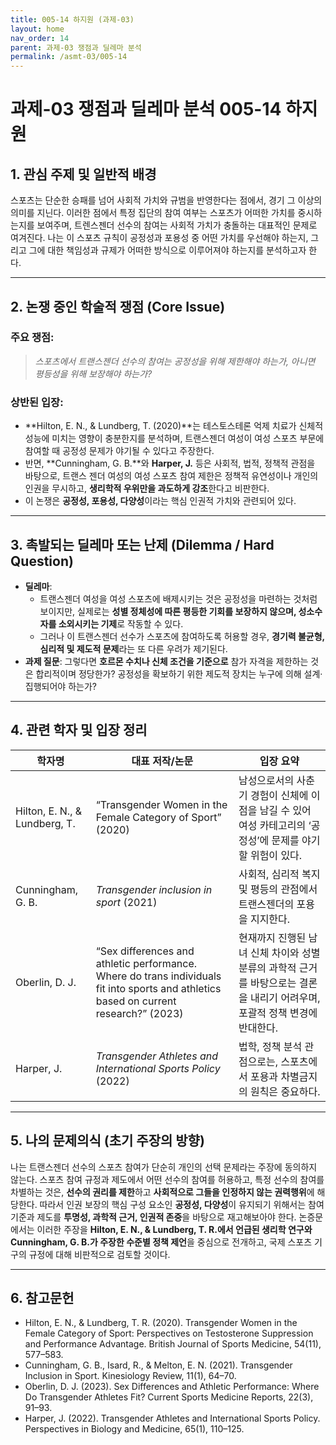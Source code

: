 ```yaml
---
title: 005-14 하지원 (과제-03)
layout: home
nav_order: 14
parent: 과제-03 쟁점과 딜레마 분석
permalink: /asmt-03/005-14
---
```


# 과제-03 쟁점과 딜레마 분석 005-14 하지원 

## 1. 관심 주제 및 일반적 배경

스포츠는 단순한 승패를 넘어 사회적 가치와 규범을 반영한다는 점에서, 경기 그 이상의 의미를 지닌다. 이러한 점에서 특정 집단의 참여 여부는 스포츠가 어떠한 가치를 중시하는지를 보여주며, 트렌스젠더 선수의 참여는 사회적 가치가 충돌하는 대표적인 문제로 여겨진다. 나는 이 스포츠 규칙이 공정성과 포용성 중 어떤 가치를 우선해야 하는지, 그리고 그에 대한 책임성과 규제가 어떠한 방식으로 이루어져야 하는지를 분석하고자 한다.

---

## 2. 논쟁 중인 학술적 쟁점 (Core Issue)

### 주요 쟁점:  

> *스포츠에서 트랜스젠더 선수의 참여는 공정성을 위해 제한해야 하는가, 아니면 평등성을 위해 보장해야 하는가?*

### 상반된 입장:
- **Hilton, E. N., & Lundberg, T. (2020)**는 테스토스테론 억제 치료가 신체적 성능에 미치는 영향이 충분한지를 분석하며, 트랜스젠더 여성이 여성 스포츠 부문에 참여할 때 공정성 문제가 야기될 수 있다고 주장한다.
- 반면, **Cunningham, G. B.**와 **Harper, J.** 등은 사회적, 법적, 정책적 관점을 바탕으로, 트랜스 젠더 여성의 여성 스포츠 참여 제한은 정책적 유연성이나 개인의 인권을 무시하고, **생리학적 우위만을 과도하게 강조**한다고 비판한다.
- 이 논쟁은 **공정성, 포용성, 다양성**이라는 핵심 인권적 가치와 관련되어 있다.

---

## 3. 촉발되는 딜레마 또는 난제 (Dilemma / Hard Question)

- **딜레마**: 
  - 트랜스젠더 여성을 여성 스포츠에 배제시키는 것은 공정성을 마련하는 것처럼 보이지만, 실제로는 **성별 정체성에 따른 평등한 기회를 보장하지 않으며, 성소수자를 소외시키는 기제**로 작동할 수 있다.  
  - 그러나 이 트랜스젠더 선수가 스포츠에 참여하도록 허용할 경우, **경기력 불균형, 심리적 및 제도적 문제**라는 또 다른 우려가 제기된다.
- **과제 질문**: 그렇다면 **호르몬 수치나 신체 조건을 기준으로** 참가 자격을 제한하는 것은 합리적이며 정당한가? 공정성을 확보하기 위한 제도적 장치는 누구에 의해 설계·집행되어야 하는가?

---

## 4. 관련 학자 및 입장 정리

| 학자명             | 대표 저작/논문                                   | 입장 요약 |
|--------------------|---------------------------------------------------|-----------|
| Hilton, E. N., & Lundberg, T.   | “Transgender Women in the Female Category of Sport” (2020)                          | 남성으로서의 사춘기 경험이 신체에 이점을 남길 수 있어 여성 카테고리의 ‘공정성’에 문제를 야기할 위험이 있다. |
| Cunningham, G. B.    | *Transgender inclusion in sport* (2021)                                | 사회적, 심리적 복지 및 평등의 관점에서 트랜스젠더의 포용을 지지한다. |
| Oberlin, D. J.     | “Sex differences and athletic performance. Where do trans individuals fit into sports and athletics based on current research?” (2023) | 현재까지 진행된 남녀 신체 차이와 성별 분류의 과학적 근거를 바탕으로는 결론을 내리기 어려우며, 포괄적 정책 변경에 반대한다. |
| Harper, J.       | *Transgender Athletes and International Sports Policy* (2022)                   | 법학, 정책 분석 관점으로는, 스포츠에서 포용과 차별금지의 원칙은 중요하다. |

---

## 5. 나의 문제의식 (초기 주장의 방향)

나는 트랜스젠더 선수의 스포츠 참여가 단순히 개인의 선택 문제라는 주장에 동의하지 않는다. 스포츠 참여 규정과 제도에서 어떤 선수의 참여를 허용하고, 특정 선수의 참여를 차별하는 것은, **선수의 권리를 제한**하고 **사회적으로 그들을 인정하지 않는 권력행위**에 해당한다. 따라서 인권 보장의 핵심 구성 요소인 **공정성, 다양성**이 유지되기 위해서는 참여기준과 제도를 **투명성, 과학적 근거, 인권적 존중**을 바탕으로 재고해보아야 한다. 논증문에서는 이러한 주장을 **Hilton, E. N., & Lundberg, T. R.에서 언급된 생리학 연구와 Cunningham, G. B.가 주장한 수준별 정책 제언**을 중심으로 전개하고, 국제 스포츠 기구의 규정에 대해 비판적으로 검토할 것이다.

---

## 6. 참고문헌

- Hilton, E. N., & Lundberg, T. R. (2020). Transgender Women in the Female Category of Sport: Perspectives on Testosterone Suppression and Performance Advantage. British Journal of Sports Medicine, 54(11), 577–583.  
- Cunningham, G. B., Isard, R., & Melton, E. N. (2021). Transgender Inclusion in Sport. Kinesiology Review, 11(1), 64–70. 
- Oberlin, D. J. (2023). Sex Differences and Athletic Performance: Where Do Transgender Athletes Fit? Current Sports Medicine Reports, 22(3), 91–93.
- Harper, J. (2022). Transgender Athletes and International Sports Policy. Perspectives in Biology and Medicine, 65(1), 110–125.